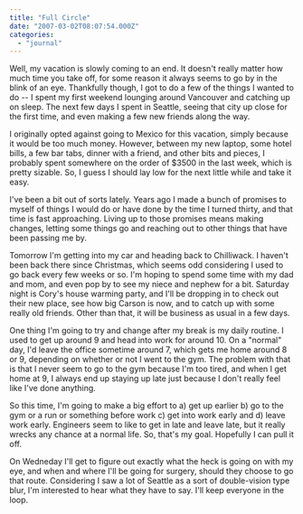 ```yaml
---
title: "Full Circle"
date: "2007-03-02T08:07:54.000Z"
categories: 
  - "journal"
---
```


Well, my vacation is slowly coming to an end. It doesn't really matter how much time you take off, for some reason it always seems to go by in the blink of an eye. Thankfully though, I got to do a few of the things I wanted to do -- I spent my first weekend lounging around Vancouver and catching up on sleep. The next few days I spent in Seattle, seeing that city up close for the first time, and even making a few new friends along the way.

I originally opted against going to Mexico for this vacation, simply because it would be too much money. However, between my new laptop, some hotel bills, a few bar tabs, dinner with a friend, and other bits and pieces, I probably spent somewhere on the order of $3500 in the last week, which is pretty sizable. So, I guess I should lay low for the next little while and take it easy.

I've been a bit out of sorts lately. Years ago I made a bunch of promises to myself of things I would do or have done by the time I turned thirty, and that time is fast approaching. Living up to those promises means making changes, letting some things go and reaching out to other things that have been passing me by.

Tomorrow I'm getting into my car and heading back to Chilliwack. I haven't been back there since Christmas, which seems odd considering I used to go back every few weeks or so. I'm hoping to spend some time with my dad and mom, and even pop by to see my niece and nephew for a bit. Saturday night is Cory's house warming party, and I'll be dropping in to check out their new place, see how big Carson is now, and to catch up with some really old friends. Other than that, it will be business as usual in a few days.

One thing I'm going to try and change after my break is my daily routine. I used to get up around 9 and head into work for around 10. On a "normal" day, I'd leave the office sometime around 7, which gets me home around 8 or 9, depending on whether or not I went to the gym. The problem with that is that I never seem to go to the gym because I'm too tired, and when I get home at 9, I always end up staying up late just because I don't really feel like I've done anything.

So this time, I'm going to make a big effort to a) get up earlier b) go to the gym or a run or something before work c) get into work early and d) leave work early. Engineers seem to like to get in late and leave late, but it really wrecks any chance at a normal life. So, that's my goal. Hopefully I can pull it off.

On Wedneday I'll get to figure out exactly what the heck is going on with my eye, and when and where I'll be going for surgery, should they choose to go that route. Considering I saw a lot of Seattle as a sort of double-vision type blur, I'm interested to hear what they have to say. I'll keep everyone in the loop.
